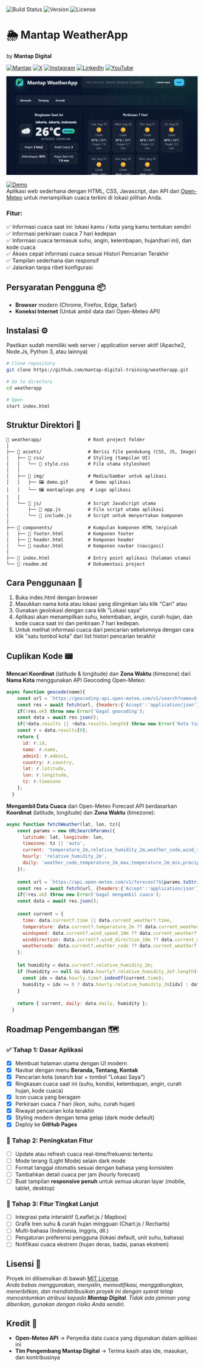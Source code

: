 ![Build Status](https://img.shields.io/badge/build-passing-brightgreen) 
![Version](https://img.shields.io/badge/version-1.0.0-blue)  ![License](https://img.shields.io/badge/license-MIT-orange)  
# 🌦️ Mantap WeatherApp 


by **Mantap Digital**

[![Mantap](https://img.shields.io/badge/Github-181717?style=for-the-badge&logo=github&logoColor=white)](https://github.com/mantap-digital-training)
[![X](https://img.shields.io/badge/X-000000?style=for-the-badge&logo=x&logoColor=white)](https://x.com/mantapdigital)
[![Instagram](https://img.shields.io/badge/Instagram-E4405F?style=for-the-badge&logo=instagram&logoColor=white)](https://instagram.com/mantapdigital)
[![LinkedIn](https://img.shields.io/badge/LinkedIn-0077B5?style=for-the-badge&logo=linkedin&logoColor=white)](https://linkedin.com/in/mantapdigital)
[![YouTube](https://img.shields.io/badge/YouTube-FF0000?style=for-the-badge&logo=youtube&logoColor=white)](https://youtube.com/@mantapdigital)

![Demo](./assets/img/demo.gif)  


[![Demo](https://img.shields.io/badge/Demo-Visit%20PAGE-blue?style=for-the-badge&logo=google-chrome&logoColor=white)](https://mantap-digital-training.github.io/weatherapp/)  
Aplikasi web sederhana dengan HTML, CSS, Javascript, dan API dari [Open-Meteo](https://open-meteo.com) untuk menampilkan cuaca terkini di lokasi pilihan Anda.

### Fitur:
✅ Informasi cuaca saat ini: lokasi kamu / kota yang kamu tentukan sendiri  
✅ Informasi perkiraan cuaca 7 hari kedepan  
✅ Informasi cuaca termasuk suhu, angin, kelembapan, hujan(hari ini), dan kode cuaca  
✅ Akses cepat informasi cuaca sesuai Histori Pencarian Terakhir   
✅ Tampilan sederhana dan responsif  
✅ Jalankan tanpa ribet konfigurasi  


## Persyaratan Pengguna 📦 
- **Browser** modern (Chrome, Firefox, Edge, Safari)  
- **Koneksi Internet** (Untuk ambil data dari Open-Meteo API)

## Instalasi ⚙️ 
Pastikan sudah memiliki web server / application server aktif (Apache2, Node.Js, Python 3, atau lainnya)
```bash
# Clone repository
git clone https://github.com/mantap-digital-training/weatherapp.git
```

```bash
# Go to directory
cd weatherapp
```

```bash
# Open
start index.html
```

## Struktur Direktori 📂

```plaintext
📂 weatherapp/                 # Root project folder
│
├── 📂 assets/                 # Berisi file pendukung (CSS, JS, Image)
│   ├── 📂 css/                # Styling (tampilan UI)
│   │   └── 🎨 style.css       # File utama stylesheet
│   │
│   ├── 📂 img/                # Media/Gambar untuk aplikasi
│   │   ├── 🖼️ demo.gif        # Demo aplikasi
│   │   └── 🖼️ mantaplogo.png  # Logo aplikasi
│   │
│   └── 📂 js/                 # Script JavaScript utama
│       ├── 📄 app.js          # File script utama aplikasi
│       └── 📄 include.js      # Script untuk menyertakan komponen
│
├── 📂 components/             # Kumpulan komponen HTML terpisah
│   ├── 📄 footer.html         # Komponen footer
│   ├── 📄 header.html         # Komponen header
│   └── 📄 navbar.html         # Komponen navbar (navigasi)
│
├── 📄 index.html              # Entry point aplikasi (halaman utama)
└── 📄 readme.md               # Dokumentasi project
```

## Cara Penggunaan 🚀
1. Buka index.html dengan browser
2. Masukkan nama kota atau lokasi yang diinginkan lalu klik "Cari" atau
3. Gunakan geolokasi dengan cara klik "Lokasi saya"
4. Aplikasi akan menampilkan suhu, kelembaban, angin, curah hujan, dan kode cuaca saat ini dan perkiraan 7 hari kedepan.
5. Untuk melihat informasi cuaca dari pencarian sebelumnya dengan cara klik "satu tombol kota" dari list histori pencarian terakhir

## Cuplikan Kode 📟
**Mencari Koordinat** (latitude & longitude) dan **Zona Waktu** (timezone) dari **Nama Kota** menggunakan API Geocoding Open-Meteo:

```javascript
async function geocode(name){
    const url = `https://geocoding-api.open-meteo.com/v1/search?name=${encodeURIComponent(name)}&count=1&language=id&format=json`;
    const res = await fetch(url, {headers:{'Accept':'application/json'}});
    if(!res.ok) throw new Error('Gagal geocoding');
    const data = await res.json();
    if(!data.results || !data.results.length) throw new Error('Kota tidak ditemukan');
    const r = data.results[0];
    return {
      id: r.id,
      name: r.name,
      admin1: r.admin1,
      country: r.country,
      lat: r.latitude,
      lon: r.longitude,
      tz: r.timezone
    };
  }
```
**Mengambil Data Cuaca** dari Open-Meteo Forecast API berdasarkan **Koordinat** (latitude, longitude) dan **Zona Waktu** (timezone):

```javascript
async function fetchWeather(lat, lon, tz){
    const params = new URLSearchParams({
      latitude: lat, longitude: lon,
      timezone: tz || 'auto',
      current: 'temperature_2m,relative_humidity_2m,weather_code,wind_speed_10m,wind_direction_10m',
      hourly: 'relative_humidity_2m',
      daily: 'weather_code,temperature_2m_max,temperature_2m_min,precipitation_sum'
    });
    
    const url = `https://api.open-meteo.com/v1/forecast?${params.toString()}`;
    const res = await fetch(url, {headers:{'Accept':'application/json'}});
    if(!res.ok) throw new Error('Gagal mengambil cuaca');
    const data = await res.json();

    const current = {
      time: data.current?.time || data.current_weather?.time,
      temperature: data.current?.temperature_2m ?? data.current_weather?.temperature,
      windspeed: data.current?.wind_speed_10m ?? data.current_weather?.windspeed,
      winddirection: data.current?.wind_direction_10m ?? data.current_weather?.winddirection,
      weathercode: data.current?.weather_code ?? data.current_weather?.weathercode
    };

    let humidity = data.current?.relative_humidity_2m;
    if (humidity == null && data.hourly?.relative_humidity_2m?.length){
      const idx = data.hourly.time?.indexOf(current.time);
      humidity = idx >= 0 ? data.hourly.relative_humidity_2m[idx] : data.hourly.relative_humidity_2m[0];
    }

    return { current, daily: data.daily, humidity };
  }
  ```

## Roadmap Pengembangan 🗺️ 

### ✅ Tahap 1: Dasar Aplikasi
- [x] Membuat halaman utama dengan UI modern
- [x] Navbar dengan menu **Beranda, Tentang, Kontak**
- [x] Pencarian kota (search bar + tombol "Lokasi Saya")
- [x] Ringkasan cuaca saat ini (suhu, kondisi, kelembapan, angin, curah hujan, kode cuaca)
- [x] Icon cuaca yang beragam
- [x] Perkiraan cuaca 7 hari (ikon, suhu, curah hujan)
- [x] Riwayat pencarian kota terakhir
- [x] Styling modern dengan tema gelap (dark mode default)
- [x] Deploy ke **GitHub Pages**

### 🚀 Tahap 2: Peningkatan Fitur
- [ ] Update atau refresh cuaca real-time/frekuensi tertentu
- [ ] Mode terang (Light Mode) selain dark mode
- [ ] Format tanggal otomatis sesuai dengan bahasa yang konsisten
- [ ] Tambahkan detail cuaca per jam (hourly forecast)
- [ ] Buat tampilan **responsive penuh** untuk semua ukuran layar (mobile, tablet, desktop)

### 🌟 Tahap 3: Fitur Tingkat Lanjut
- [ ] Integrasi peta interaktif (Leaflet.js / Mapbox)
- [ ] Grafik tren suhu & curah hujan mingguan (Chart.js / Recharts)
- [ ] Multi-bahasa (Indonesia, Inggris, dll.)
- [ ] Pengaturan preferensi pengguna (lokasi default, unit suhu, bahasa)
- [ ] Notifikasi cuaca ekstrem (hujan deras, badai, panas ekstrem)

## Lisensi 📜 
Proyek ini dilisensikan di bawah [MIT License](LICENSE).  
*Anda bebas menggunakan, menyalin, memodifikasi, menggabungkan, menerbitkan, dan mendistribusikan proyek ini dengan syarat tetap mencantumkan atribusi kepada **Mantap Digital**. Tidak ada jaminan yang diberikan, gunakan dengan risiko Anda sendiri.*

## Kredit 🙏
- **Open-Meteo API** → Penyedia data cuaca yang digunakan dalam aplikasi ini
- **Tim Pengembang Mantap Digital** → Terima kasih atas ide, masukan, dan kontribusinya
